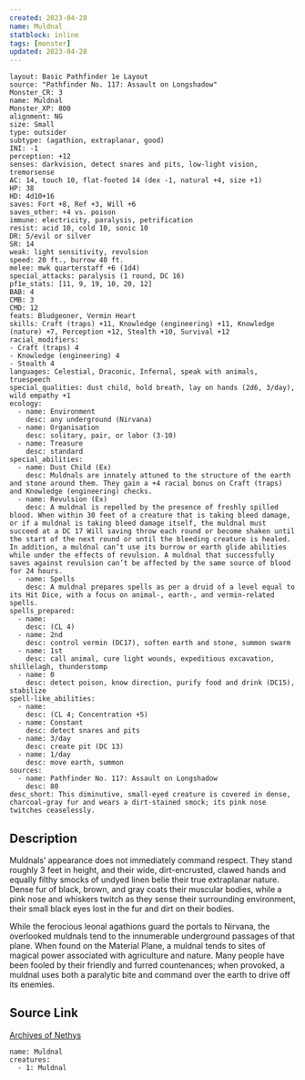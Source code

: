 ```yaml
---
created: 2023-04-28
name: Muldnal
statblock: inline
tags: [monster]
updated: 2023-04-28
---
```

```statblock
layout: Basic Pathfinder 1e Layout
source: "Pathfinder No. 117: Assault on Longshadow"
Monster_CR: 3
name: Muldnal
Monster_XP: 800
alignment: NG
size: Small
type: outsider
subtype: (agathion, extraplanar, good)
INI: -1
perception: +12
senses: darkvision, detect snares and pits, low-light vision, tremorsense
AC: 14, touch 10, flat-footed 14 (dex -1, natural +4, size +1)
HP: 38
HD: 4d10+16
saves: Fort +8, Ref +3, Will +6
saves_other: +4 vs. poison
immune: electricity, paralysis, petrification
resist: acid 10, cold 10, sonic 10
DR: 5/evil or silver
SR: 14
weak: light sensitivity, revulsion
speed: 20 ft., burrow 40 ft.
melee: mwk quarterstaff +6 (1d4)
special_attacks: paralysis (1 round, DC 16)
pf1e_stats: [11, 9, 19, 10, 20, 12]
BAB: 4
CMB: 3
CMD: 12
feats: Bludgeoner, Vermin Heart
skills: Craft (traps) +11, Knowledge (engineering) +11, Knowledge (nature) +7, Perception +12, Stealth +10, Survival +12
racial_modifiers:
- Craft (traps) 4
- Knowledge (engineering) 4
- Stealth 4
languages: Celestial, Draconic, Infernal, speak with animals, truespeech
special_qualities: dust child, hold breath, lay on hands (2d6, 3/day), wild empathy +1
ecology:
  - name: Environment
    desc: any underground (Nirvana)
  - name: Organisation
    desc: solitary, pair, or labor (3-10)
  - name: Treasure
    desc: standard
special_abilities:
  - name: Dust Child (Ex)
    desc: Muldnals are innately attuned to the structure of the earth and stone around them. They gain a +4 racial bonus on Craft (traps) and Knowledge (engineering) checks.
  - name: Revulsion (Ex)
    desc: A muldnal is repelled by the presence of freshly spilled blood. When within 30 feet of a creature that is taking bleed damage, or if a muldnal is taking bleed damage itself, the muldnal must succeed at a DC 17 Will saving throw each round or become shaken until the start of the next round or until the bleeding creature is healed. In addition, a muldnal can’t use its burrow or earth glide abilities while under the effects of revulsion. A muldnal that successfully saves against revulsion can’t be affected by the same source of blood for 24 hours.
  - name: Spells
    desc: A muldnal prepares spells as per a druid of a level equal to its Hit Dice, with a focus on animal-, earth-, and vermin-related spells.
spells_prepared:
  - name:
    desc: (CL 4)
  - name: 2nd
    desc: control vermin (DC17), soften earth and stone, summon swarm
  - name: 1st
    desc: call animal, cure light wounds, expeditious excavation, shillelagh, thunderstomp
  - name: 0
    desc: detect poison, know direction, purify food and drink (DC15), stabilize
spell-like_abilities:
  - name:
    desc: (CL 4; Concentration +5)
  - name: Constant
    desc: detect snares and pits
  - name: 3/day
    desc: create pit (DC 13)
  - name: 1/day
    desc: move earth, summon
sources:
  - name: Pathfinder No. 117: Assault on Longshadow
    desc: 80
desc_short: This diminutive, small-eyed creature is covered in dense, charcoal-gray fur and wears a dirt-stained smock; its pink nose twitches ceaselessly.
```
## Description
Muldnals’ appearance does not immediately command respect. They stand roughly 3 feet in height, and their wide, dirt-encrusted, clawed hands and equally filthy smocks of undyed linen belie their true extraplanar nature. Dense fur of black, brown, and gray coats their muscular bodies, while a pink nose and whiskers twitch as they sense their surrounding environment, their small black eyes lost in the fur and dirt on their bodies.

 While the ferocious leonal agathions guard the portals to Nirvana, the overlooked muldnals tend to the innumerable underground passages of that plane. When found on the Material Plane, a muldnal tends to sites of magical power associated with agriculture and nature. Many people have been fooled by their friendly and furred countenances; when provoked, a muldnal uses both a paralytic bite and command over the earth to drive off its enemies.
## Source Link
[Archives of Nethys](https://aonprd.com/MonsterDisplay.aspx?ItemName=Muldnal)
```encounter-table
name: Muldnal
creatures:
  - 1: Muldnal
```
